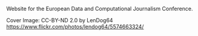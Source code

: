 Website for the European Data and Computational Journalism Conference.

Cover Image: CC-BY-ND 2.0 by LenDog64 https://www.flickr.com/photos/lendog64/5574663324/ 
